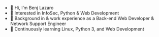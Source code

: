 - 👋 Hi, I’m Benj Lazaro
- 👀 Interested in InfoSec, Python & Web Development
- 🌱 Background in & work experience as a Back-end Web Developer & Network Support Engineer
- 💞️ Continuously learning Linux, Python 3, and Web Development
<!--- - 📫 How to reach me: <a href="mailto: benjie.work@gmail.com">Email</a> or Twitter <a href="https://twitter.com/benj_lazaro">@benj_lazaro</a> --->

<!---
benj-lazaro/benj-lazaro is a ✨ special ✨ repository because its `README.md` (this file) appears on your GitHub profile.
You can click the Preview link to take a look at your changes.
--->

